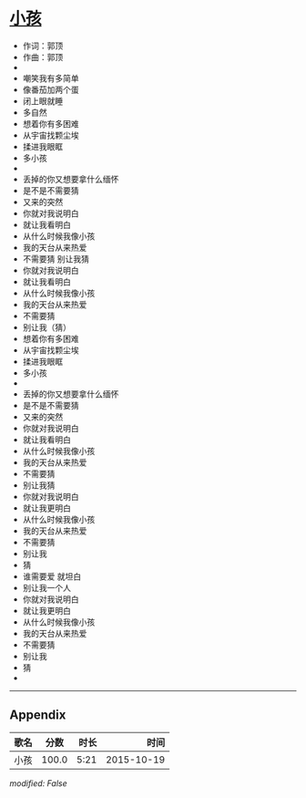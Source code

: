 # [小孩](https://music.163.com/song?id=35288183)

* 作词：郭顶
* 作曲：郭顶
* 
* 嘲笑我有多简单
* 像番茄加两个蛋
* 闭上眼就睡
* 多自然
* 想着你有多困难
* 从宇宙找颗尘埃
* 揉进我眼眶
* 多小孩
* 
* 丢掉的你又想要拿什么缅怀
* 是不是不需要猜
* 又来的突然
* 你就对我说明白
* 就让我看明白
* 从什么时候我像小孩
* 我的天台从来热爱
* 不需要猜 别让我猜
* 你就对我说明白
* 就让我看明白
* 从什么时候我像小孩
* 我的天台从来热爱
* 不需要猜
* 别让我（猜）
* 想着你有多困难
* 从宇宙找颗尘埃
* 揉进我眼眶
* 多小孩
* 
* 丢掉的你又想要拿什么缅怀
* 是不是不需要猜
* 又来的突然
* 你就对我说明白
* 就让我看明白
* 从什么时候我像小孩
* 我的天台从来热爱
* 不需要猜
* 别让我猜
* 你就对我说明白
* 就让我更明白
* 从什么时候我像小孩
* 我的天台从来热爱
* 不需要猜
* 别让我
* 猜
* 谁需要爱 就坦白
* 别让我一个人
* 你就对我说明白
* 就让我更明白
* 从什么时候我像小孩
* 我的天台从来热爱
* 不需要猜
* 别让我
* 猜
* 


---

## Appendix

|歌名|分数|时长|时间|
|:---|:---:|---:|---:|
|小孩|100.0|5:21|2015-10-19

*modified: False*